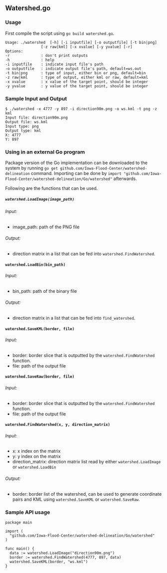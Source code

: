 ## Watershed.go

### Usage
First compile the script using `go build watershed.go`.
```
Usage: ./watershed 	[-h] [-i inputfile] [-o outputfile] [-t bin|png]
				[-z raw|kml] [-x xvalue] [-y yvalue] [-r]
Options:
-r	 			: don't print outputs
-h 				: help
-i inputfile	: indicate input file's path
-o outputfile	: indicate output file's path, default=ws.out
-t bin|png 		: type of input, either bin or png, default=bin
-z raw|kml 		: type of output, either kml or raw, default=kml
-x xvalue		: x value of the target point, should be integer
-y yvalue 		: y value of the target point, should be integer
```

### Sample Input and Output
```
$ ./watershed -x 4777 -y 897 -i direction90m.png -o ws.kml -t png -z kml
Input file: direction90m.png
Output file: ws.kml
Input type: png
Output type: kml
X: 4777
Y: 897
```

### Using in an external Go program
Package version of the Go implementation can be downloaded to the system by running `go get github.com/Iowa-Flood-Center/watershed-delineation` command.
Importing can be done by `import "github.com/Iowa-Flood-Center/watershed-delineation/Go/watershed"` afterwards. 

Following are the functions that can be used.

##### `watershed.LoadImage(image_path)`  
###### Input:  
  * image_path: path of the PNG file
###### Output:
  * direction matrix in a list that can be fed into `watershed.FindWatershed`.


#### `watershed.LoadBin(bin_path)`  
###### Input:  
  * bin_path: path of the binary file
###### Output:
  * direction matrix in a list that can be fed into `find_watershed`.

#### `watershed.SaveKML(border, file)`  
###### Input:  
  * border: border slice that is outputted by the `watershed.FindWatershed` function.  
  * file: path of the output file


#### `watershed.SaveRaw(border, file)`  
###### Input:  
  * border: border slice that is outputted by the `watershed.FindWatershed` function.  
  * file: path of the output file

#### `watershed.FindWatershed(x, y, direction_matrix)`  
###### Input:  
  * x: x index on the matrix
  * y: y index on the matrix
  * direction_matrix: direction matrix list read by either `watershed.LoadImage` or `watershed.LoadBin`

###### Output:
  * border: border list of the watershed, can be used to generate coordinate pairs and KML using `watershed.SaveKML` or `watershed.SaveRaw`.

### Sample API usage
```
package main

import (
  "github.com/Iowa-Flood-Center/watershed-delineation/Go/watershed"
)

func main() {
  data := watershed.LoadImage("direction90m.png")
  border := watershed.FindWatershed(4777, 897, data)
  watershed.SaveKML(border, "ws.kml")
}
```